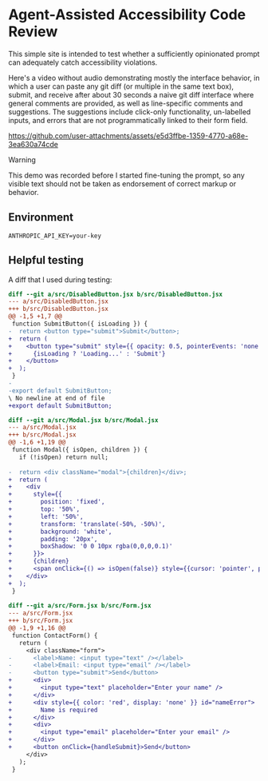 # Agent-Assisted Accessibility Code Review

This simple site is intended to test whether a sufficiently opinionated prompt can adequately catch accessibility violations.


Here's a video without audio demonstrating mostly the interface behavior, in which a user can paste any git diff (or multiple in the same text box), submit, and receive after about 30 seconds a naive git diff interface where general comments are provided, as well as line-specific comments and suggestions. The suggestions include click-only functionality, un-labelled inputs, and errors that are not programmatically linked to their form field.

https://github.com/user-attachments/assets/e5d3ffbe-1359-4770-a68e-3ea630a74cde

> [!WARNING] 
> This demo was recorded before I started fine-tuning the prompt, so any visible text should not be taken as endorsement of correct markup or behavior. 

## Environment

```env
ANTHROPIC_API_KEY=your-key
```

## Helpful testing

A diff that I used during testing:

```diff
diff --git a/src/DisabledButton.jsx b/src/DisabledButton.jsx
--- a/src/DisabledButton.jsx
+++ b/src/DisabledButton.jsx
@@ -1,5 +1,7 @@
 function SubmitButton({ isLoading }) {
-  return <button type="submit">Submit</button>;
+  return (
+    <button type="submit" style={{ opacity: 0.5, pointerEvents: 'none' }} onClick={() => console.log('clicked')}>
+      {isLoading ? 'Loading...' : 'Submit'}
+    </button>
+  );
 }
-
-export default SubmitButton;
\ No newline at end of file
+export default SubmitButton;

diff --git a/src/Modal.jsx b/src/Modal.jsx
--- a/src/Modal.jsx
+++ b/src/Modal.jsx
@@ -1,6 +1,19 @@
 function Modal({ isOpen, children }) {
   if (!isOpen) return null;
   
-  return <div className="modal">{children}</div>;
+  return (
+    <div 
+      style={{
+        position: 'fixed',
+        top: '50%',
+        left: '50%',
+        transform: 'translate(-50%, -50%)',
+        background: 'white',
+        padding: '20px',
+        boxShadow: '0 0 10px rgba(0,0,0,0.1)'
+      }}>
+      {children}
+      <span onClick={() => isOpen(false)} style={{cursor: 'pointer', position: 'absolute', top: '10px', right: '10px'}}>×</span>
+    </div>
+  );
 }
 
diff --git a/src/Form.jsx b/src/Form.jsx
--- a/src/Form.jsx
+++ b/src/Form.jsx
@@ -1,9 +1,16 @@
 function ContactForm() {
   return (
     <div className="form">
-      <label>Name: <input type="text" /></label>
-      <label>Email: <input type="email" /></label>
-      <button type="submit">Send</button>
+      <div>
+        <input type="text" placeholder="Enter your name" />
+      </div>
+      <div style={{ color: 'red', display: 'none' }} id="nameError">
+        Name is required
+      </div>
+      <div>
+        <input type="email" placeholder="Enter your email" />
+      </div>
+      <button onClick={handleSubmit}>Send</button>
     </div>
   );
 }
 ```
